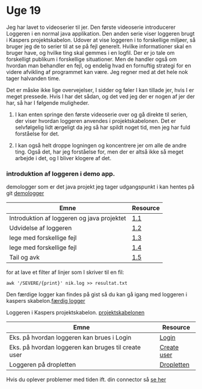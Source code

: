 # Uge 19

Jeg har lavet to videoserier til jer. Den første videoserie introducerer Loggeren i en normal java applikation. Den anden serie viser loggeren brugt i Kaspers projektskabelon. Udover at vise loggeren i to forskellige miljøer, så bruger jeg de to serier til at se på fejl generelt. Hvilke informationer skal en bruger have, og hvilke ting skal gemmes i en logfil. Der er jo tale om forskelligt publikum i forskellige situationer. Men de handler også om hvordan man behandler en fejl, og endelig hvad en fornuftig strategi for en videre afvikling af programmet kan være. Jeg regner med at det hele nok tager halvanden time. 

Det er måske ikke lige overvejelser, I sidder og føler I kan tillade jer, hvis I er meget pressede. Hvis I har det sådan, og det ved jeg der er nogen af jer der har, så har I følgende muligheder. 

1) I kan enten springe den første videoserie over og gå direkte til serien, der viser hvordan loggeren anvendes i projektskabelonen. Det er selvfølgelig lidt ærgeligt da jeg så har spildt noget tid, men jeg har fuld forståelse for det.
 
 2) I kan også helt droppe logningen og koncentrere jer om alle de andre ting. Også det, har jeg forståelse for, men der er altså ikke så meget arbejde i det, og I bliver klogere af det. 


### introduktion af loggeren i demo app.

demologger som er det java projekt jeg tager udgangspunkt i kan hentes på git [demologger](https://github.com/raakostOnCph/loggerDemo) 



| Emne     | Resource                                     |
| ------- | ---------------------------------------- |
| Introduktion af loggeren og java projektet| [1.1](https://www.youtube.com/watch?v=WPWl0gYL6i0)                      |
| Udvidelse af loggeren| [1.2](https://www.youtube.com/watch?v=1ykyND0ymiM)
| lege med forskellige fejl | [1.3](https://www.youtube.com/watch?v=BTJvVrLLTuI)
| lege med forskellige fejl| [1.4](https://www.youtube.com/watch?v=JL8C34te5Jw)
| Tail og avk| [1.5](https://www.youtube.com/watch?v=ldl0eiD7--U)



for at lave et filter af linjer som I skriver til en fil:

`awk '/SEVERE/{print}' nik.log >> resultat.txt`


Den færdige logger kan findes på gist så du kan gå igang med loggeren i kaspers skabelon.[færdig logger](https://gist.github.com/raakostOnCph/ac10585301af665941fd123e90d463f6) 


 


Loggeren i Kaspers projektskabelon. [projektskabelonen](https://github.com/raakostOnCph/Projektskabelon)




| Emne     | Resource                                     |
| ------- | ---------------------------------------- |
| Eks. på hvordan loggeren kan brues i Login | [Login](https://www.youtube.com/watch?v=nPS5-aFj7vM)                      |
| Eks. på hvordan loggeren kan bruges til create user| [Create user](https://www.youtube.com/watch?v=vq15yyXnkg0)
| Loggeren på dropletten | [Dropletten](https://www.youtube.com/watch?v=dVvf_v5syDY)



Hvis du oplever problemer med tiden ift. din connector så  [se her](https://gist.github.com/9ef811f59481d56cd04cc37aef79d270)








 

